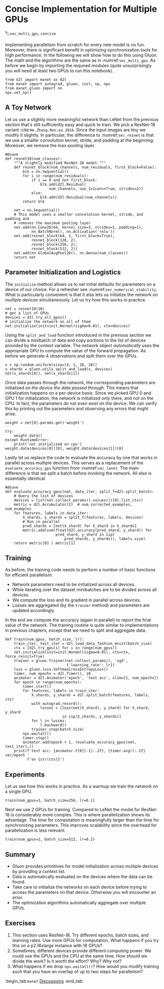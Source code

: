 # Concise Implementation for Multiple GPUs
:label:`sec_multi_gpu_concise`

Implementing parallelism from scratch for every new model is no fun. Moreover, there is significant benefit in optimizing synchronization tools for high performance. In the following we will show how to do this using Gluon. The math and the algorithms are the same as in :numref:`sec_multi_gpu`. As before we begin by importing the required modules (quite unsurprisingly you will need at least two GPUs to run this notebook).

```{.python .input  n=1}
from d2l import mxnet as d2l
from mxnet import autograd, gluon, init, np, npx
from mxnet.gluon import nn
npx.set_np()
```

## A Toy Network

Let us use a slightly more meaningful network than LeNet from the previous section that's still sufficiently easy and quick to train. We pick a ResNet-18 variant :cite:`He.Zhang.Ren.ea.2016`. Since the input images are tiny we modify it slightly. In particular, the difference to :numref:`sec_resnet` is that we use a smaller convolution kernel, stride, and padding at the beginning. Moreover, we remove the max-pooling layer.

```{.python .input  n=2}
#@save
def resnet18(num_classes):
    """A slightly modified ResNet-18 model."""
    def resnet_block(num_channels, num_residuals, first_block=False):
        blk = nn.Sequential()
        for i in range(num_residuals):
            if i == 0 and not first_block:
                blk.add(d2l.Residual(
                    num_channels, use_1x1conv=True, strides=2))
            else:
                blk.add(d2l.Residual(num_channels))
        return blk

    net = nn.Sequential()
    # This model uses a smaller convolution kernel, stride, and padding and
    # removes the maximum pooling layer
    net.add(nn.Conv2D(64, kernel_size=3, strides=1, padding=1),
            nn.BatchNorm(), nn.Activation('relu'))
    net.add(resnet_block(64, 2, first_block=True),
            resnet_block(128, 2),
            resnet_block(256, 2),
            resnet_block(512, 2))
    net.add(nn.GlobalAvgPool2D(), nn.Dense(num_classes))
    return net
```

## Parameter Initialization and Logistics

The `initialize` method allows us to set initial defaults for parameters on a device of our choice. For a refresher see :numref:`sec_numerical_stability`. What is particularly convenient is that it also lets us initialize the network on *multiple* devices simultaneously. Let us try how this works in practice.

```{.python .input  n=3}
net = resnet18(10)
# get a list of GPUs
devices = d2l.try_all_gpus()
# initialize the network on all of them
net.initialize(init=init.Normal(sigma=0.01), ctx=devices)
```

Using the `split_and_load` function introduced in the previous section we can divide a minibatch of data and copy portions to the list of devices provided by the context variable. The network object *automatically* uses the appropriate GPU to compute the value of the forward propagation. As before we generate 4 observations and split them over the GPUs.

```{.python .input  n=4}
x = np.random.uniform(size=(4, 1, 28, 28))
x_shards = gluon.utils.split_and_load(x, devices)
net(x_shards[0]), net(x_shards[1])
```

Once data passes through the network, the corresponding parameters are initialized *on the device the data passed through*. This means that initialization happens on a per-device basis. Since we picked GPU 0 and GPU 1 for initialization, the network is initialized only there, and not on the CPU. In fact, the parameters do not even exist on the device. We can verify this by printing out the parameters and observing any errors that might arise.

```{.python .input  n=5}
weight = net[0].params.get('weight')

try:
    weight.data()
except RuntimeError:
    print('not initialized on cpu')
weight.data(devices[0])[0], weight.data(devices[1])[0]
```

Lastly let us replace the code to evaluate the accuracy by one that works in parallel across multiple devices. This serves as a replacement of the `evaluate_accuracy_gpu` function from :numref:`sec_lenet`. The main difference is that we split a batch before invoking the network. All else is essentially identical.

```{.python .input  n=6}
#@save
def evaluate_accuracy_gpus(net, data_iter, split_f=d2l.split_batch):
    # Query the list of devices
    devices = list(net.collect_params().values())[0].list_ctx()
    metric = d2l.Accumulator(2)  # num_corrected_examples, num_examples
    for features, labels in data_iter:
        X_shards, y_shards = split_f(features, labels, devices)
        # Run in parallel
        pred_shards = [net(X_shard) for X_shard in X_shards]
        metric.add(sum(float(d2l.accuracy(pred_shard, y_shard)) for
                       pred_shard, y_shard in zip(
                           pred_shards, y_shards)), labels.size)
    return metric[0] / metric[1]
```

## Training

As before, the training code needs to perform a number of basic functions for efficient parallelism:

* Network parameters need to be initialized across all devices.
* While iterating over the dataset minibatches are to be divided across all devices.
* We compute the loss and its gradient in parallel across devices.
* Losses are aggregated (by the `trainer` method) and parameters are updated accordingly.

In the end we compute the accuracy (again in parallel) to report the final value of the network. The training routine is quite similar to implementations in previous chapters, except that we need to split and aggregate data.

```{.python .input  n=7}
def train(num_gpus, batch_size, lr):
    train_iter, test_iter = d2l.load_data_fashion_mnist(batch_size)
    ctx = [d2l.try_gpu(i) for i in range(num_gpus)]
    net.initialize(init=init.Normal(sigma=0.01), ctx=ctx, force_reinit=True)
    trainer = gluon.Trainer(net.collect_params(), 'sgd',
                            {'learning_rate': lr})
    loss = gluon.loss.SoftmaxCrossEntropyLoss()
    timer, num_epochs = d2l.Timer(), 10
    animator = d2l.Animator('epoch', 'test acc', xlim=[1, num_epochs])
    for epoch in range(num_epochs):
        timer.start()
        for features, labels in train_iter:
            X_shards, y_shards = d2l.split_batch(features, labels, ctx)
            with autograd.record():
                losses = [loss(net(X_shard), y_shard) for X_shard, y_shard
                          in zip(X_shards, y_shards)]
            for l in losses:
                l.backward()
            trainer.step(batch_size)
        npx.waitall()
        timer.stop()
        animator.add(epoch + 1, (evaluate_accuracy_gpus(net, test_iter),))
    print(f'test acc: {animator.Y[0][-1]:.2f}, {timer.avg():.1f} sec/epoch '
          f'on {str(ctx)}')
```

## Experiments

Let us see how this works in practice. As a warmup we train the network on a single GPU.

```{.python .input  n=8}
train(num_gpus=1, batch_size=256, lr=0.1)
```

Next we use 2 GPUs for training. Compared to LeNet the model for ResNet-18 is considerably more complex. This is where parallelization shows its advantage. The time for computation is meaningfully larger than the time for synchronizing parameters. This improves scalability since the overhead for parallelization is less relevant.

```{.python .input  n=9}
train(num_gpus=2, batch_size=512, lr=0.2)
```

## Summary

* Gluon provides primitives for model initialization across multiple devices by providing a context list.
* Data is automatically evaluated on the devices where the data can be found.
* Take care to initialize the networks on each device before trying to access the parameters on that device. Otherwise you will encounter an error.
* The optimization algorithms automatically aggregate over multiple GPUs.

## Exercises

1. This section uses ResNet-18. Try different epochs, batch sizes, and learning rates. Use more GPUs for computation. What happens if you try this on a p2.16xlarge instance with 16 GPUs?
1. Sometimes, different devices provide different computing power. We could use the GPUs and the CPU at the same time. How should we divide the work? Is it worth the effort? Why? Why not?
1. What happens if we drop `npx.waitall()`? How would you modify training such that you have an overlap of up to two steps for parallelism?

:begin_tab:`mxnet`
[Discussions](https://discuss.d2l.ai/t/365)
:end_tab:
